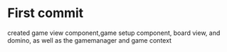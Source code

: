 # First commit #

created game view component,game setup component, board view, and domino, as well as the gamemanager and game context
